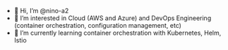 - 👋 Hi, I’m @nino-a2
- 👀 I’m interested in Cloud (AWS and Azure) and DevOps Engineering (container orchestration, configuration management, etc)
- 🌱 I’m currently learning container orchestration with Kubernetes, Helm, Istio

<!---
nino-a2/nino-a2 is a ✨ special ✨ repository because its `README.md` (this file) appears on your GitHub profile.
You can click the Preview link to take a look at your changes.
--->
